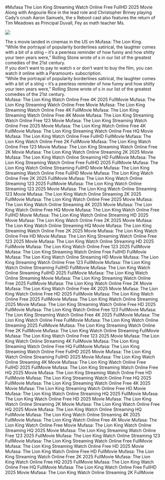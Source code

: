 #Mufasa The Lion King Streaming Watch Online Free FullHD 2025 Movie  
Along with Angourie Rice in the lead role and Christopher Briney playing Cady’s crush Aaron Samuels, the s Reboot cast also features the return of Tim Meadows as Principal Duvall, Fey as math teacher Ms.  
  
[![](https://i.imgur.com/qSNzIqt.png)](https://movie.rssnews.media/iKsznwjH.php)  
  
The s movie landed in cinemas in the US on Mufasa: The Lion King.  
“While the portrayal of popularity borderlines satirical, the laughter comes with a bit of a sting – it’s a peerless reminder of how funny and how shitty your teen years were,” Rolling Stone wrote of s in our list of the greatest comedies of the 21st century.  
If you don’t want to pay to watch s or don’t want to buy the film, you can watch it online with a Paramount+ subscription.  
“While the portrayal of popularity borderlines satirical, the laughter comes with a bit of a sting – it’s a peerless reminder of how funny and how shitty your teen years were,” Rolling Stone wrote of s in our list of the greatest comedies of the 21st century.  
Mufasa: The Lion King Watch Online Free 4K 2025 FullMovie
Mufasa: The Lion King Streaming Watch Online Free Movie
Mufasa: The Lion King Streaming Watch Online Free 4K FullMovie
Mufasa: The Lion King Streaming Watch Online Free 4K Movie
Mufasa: The Lion King Streaming Watch Online Free 123 Movie
Mufasa: The Lion King Streaming Watch Online Free 2025 Movie
Mufasa: The Lion King Watch Online Free 4K FullMovie
Mufasa: The Lion King Streaming Watch Online Free HQ Movie
Mufasa: The Lion King Watch Online Free FullHD FullMovie
Mufasa: The Lion King Watch Online Free 2K FullMovie
Mufasa: The Lion King Watch Online Free 123 Movie
Mufasa: The Lion King Streaming Watch Online Free 2K Movie
Mufasa: The Lion King Watch Online Streaming 2K 2025 Movie
Mufasa: The Lion King Watch Online Streaming HD FullMovie
Mufasa: The Lion King Streaming Watch Online Free FullHD 2025 FullMovie
Mufasa: The Lion King Watch Online Streaming FullHD Movie
Mufasa: The Lion King Streaming Watch Online Free FullHD Movie
Mufasa: The Lion King Watch Online Free 2K 2025 FullMovie
Mufasa: The Lion King Watch Online Streaming 123 2025 FullMovie
Mufasa: The Lion King Watch Online Streaming 123 2025 Movie
Mufasa: The Lion King Watch Online Streaming 123 Movie
Mufasa: The Lion King Watch Online Streaming 2K 2025 FullMovie
Mufasa: The Lion King Watch Online Free 2025 Movie
Mufasa: The Lion King Watch Online Streaming 4K 2025 Movie
Mufasa: The Lion King Watch Online Free HQ Movie
Mufasa: The Lion King Watch Online Free FullHD Movie
Mufasa: The Lion King Watch Online Streaming HD 2025 Movie
Mufasa: The Lion King Watch Online Free 2K 2025 Movie
Mufasa: The Lion King Watch Online Streaming HQ Movie
Mufasa: The Lion King Streaming Watch Online Free 2K 2025 Movie
Mufasa: The Lion King Watch Online Free HD Movie
Mufasa: The Lion King Streaming Watch Online Free 123 2025 Movie
Mufasa: The Lion King Watch Online Streaming HD 2025 FullMovie
Mufasa: The Lion King Watch Online Free 123 2025 FullMovie
Mufasa: The Lion King Streaming Watch Online Free FullHD FullMovie
Mufasa: The Lion King Watch Online Streaming HD Movie
Mufasa: The Lion King Streaming Watch Online Free 123 FullMovie
Mufasa: The Lion King Watch Online Streaming FullHD FullMovie
Mufasa: The Lion King Watch Online Streaming FullHD 2025 FullMovie
Mufasa: The Lion King Watch Online Streaming Movie
Mufasa: The Lion King Streaming Watch Online Free 2025 FullMovie
Mufasa: The Lion King Watch Online Free 2K Movie
Mufasa: The Lion King Watch Online Free 4K 2025 Movie
Mufasa: The Lion King Watch Online Free HD 2025 FullMovie
Mufasa: The Lion King Watch Online Free 2025 FullMovie
Mufasa: The Lion King Watch Online Streaming 2025 Movie
Mufasa: The Lion King Streaming Watch Online Free HD 2025 FullMovie
Mufasa: The Lion King Watch Online Free 123 FullMovie
Mufasa: The Lion King Streaming Watch Online Free 4K 2025 FullMovie
Mufasa: The Lion King Watch Online Free FullMovie
Mufasa: The Lion King Watch Online Streaming 2025 FullMovie
Mufasa: The Lion King Streaming Watch Online Free 2K FullMovie
Mufasa: The Lion King Watch Online Streaming FullMovie
Mufasa: The Lion King Watch Online Free 123 2025 Movie
Mufasa: The Lion King Watch Online Streaming 4K FullMovie
Mufasa: The Lion King Streaming Watch Online Free HQ FullMovie
Mufasa: The Lion King Streaming Watch Online Free FullHD 2025 Movie
Mufasa: The Lion King Watch Online Streaming FullHD 2025 Movie
Mufasa: The Lion King Watch Online Streaming 4K Movie
Mufasa: The Lion King Watch Online Free FullHD 2025 FullMovie
Mufasa: The Lion King Streaming Watch Online Free HQ 2025 Movie
Mufasa: The Lion King Streaming Watch Online Free HD FullMovie
Mufasa: The Lion King Streaming Watch Online Free HQ 2025 FullMovie
Mufasa: The Lion King Streaming Watch Online Free 4K 2025 Movie
Mufasa: The Lion King Streaming Watch Online Free HD Movie
Mufasa: The Lion King Watch Online Streaming HQ 2025 FullMovie
Mufasa: The Lion King Watch Online Free HD 2025 Movie
Mufasa: The Lion King Watch Online Streaming 2K Movie
Mufasa: The Lion King Watch Online Free HQ 2025 Movie
Mufasa: The Lion King Watch Online Streaming HQ FullMovie
Mufasa: The Lion King Watch Online Streaming 4K 2025 FullMovie
Mufasa: The Lion King Watch Online Free 4K Movie
Mufasa: The Lion King Watch Online Free Movie
Mufasa: The Lion King Watch Online Streaming HQ 2025 Movie
Mufasa: The Lion King Streaming Watch Online Free 123 2025 FullMovie
Mufasa: The Lion King Watch Online Streaming 123 FullMovie
Mufasa: The Lion King Streaming Watch Online Free FullMovie
Mufasa: The Lion King Streaming Watch Online Free HD 2025 Movie
Mufasa: The Lion King Watch Online Free HD FullMovie
Mufasa: The Lion King Streaming Watch Online Free 2K 2025 FullMovie
Mufasa: The Lion King Watch Online Free HQ 2025 FullMovie
Mufasa: The Lion King Watch Online Free HQ FullMovie
Mufasa: The Lion King Watch Online Free FullHD 2025 Movie
Mufasa: The Lion King Watch Online Streaming 2K FullMovie